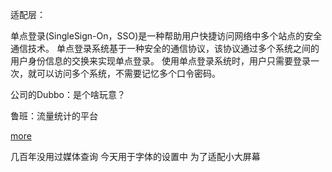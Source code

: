 适配层：

单点登录(SingleSign-On，SSO)是一种帮助用户快捷访问网络中多个站点的安全通信技术。 单点登录系统基于一种安全的通信协议，该协议通过多个系统之间的用户身份信息的交换来实现单点登录。 使用单点登录系统时，用户只需要登录一次，就可以访问多个系统，不需要记忆多个口令密码。


公司的Dubbo：是个啥玩意？

鲁班：流量统计的平台

[more](http://abc.dasouche.net/)




几百年没用过媒体查询
今天用于字体的设置中
为了适配小大屏幕
